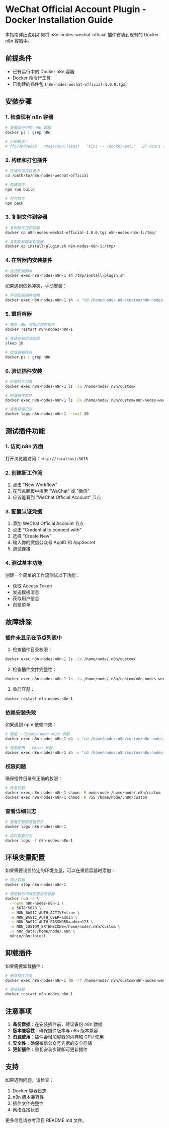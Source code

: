 # WeChat Official Account Plugin - Docker Installation Guide

本指南详细说明如何将 n8n-nodes-wechat-official 插件安装到现有的 Docker n8n 容器中。

## 前提条件

- 已有运行中的 Docker n8n 容器
- Docker 命令行工具
- 已构建的插件包 (`n8n-nodes-wechat-official-1.0.0.tgz`)

## 安装步骤

### 1. 检查现有 n8n 容器

```bash
# 查看运行中的 n8n 容器
docker ps | grep n8n

# 示例输出：
# ff673bd4e3eb   n8nio/n8n:latest   "tini -- /docker-ent…"   27 hours ago   Up 26 minutes   0.0.0.0:5678->5678/tcp   n8n-nodes-n8n-1
```

### 2. 构建和打包插件

```bash
# 在插件项目目录中
cd /path/to/n8n-nodes-wechat-official

# 构建插件
npm run build

# 打包插件
npm pack
```

### 3. 复制文件到容器

```bash
# 复制插件包到容器
docker cp n8n-nodes-wechat-official-1.0.0.tgz n8n-nodes-n8n-1:/tmp/

# 复制安装脚本到容器
docker cp install-plugin.sh n8n-nodes-n8n-1:/tmp/
```

### 4. 在容器内安装插件

```bash
# 执行安装脚本
docker exec n8n-nodes-n8n-1 sh /tmp/install-plugin.sh
```

如果遇到依赖冲突，手动安装：

```bash
# 手动安装插件依赖
docker exec n8n-nodes-n8n-1 sh -c "cd /home/node/.n8n/custom/n8n-nodes-wechat-official && npm install --production --legacy-peer-deps"
```

### 5. 重启容器

```bash
# 重启 n8n 容器以加载插件
docker restart n8n-nodes-n8n-1

# 等待容器启动完成
sleep 10

# 检查容器状态
docker ps | grep n8n
```

### 6. 验证插件安装

```bash
# 检查插件目录
docker exec n8n-nodes-n8n-1 ls -la /home/node/.n8n/custom/

# 检查插件文件
docker exec n8n-nodes-n8n-1 ls -la /home/node/.n8n/custom/n8n-nodes-wechat-official/

# 查看容器日志
docker logs n8n-nodes-n8n-1 --tail 20
```

## 测试插件功能

### 1. 访问 n8n 界面

打开浏览器访问：`http://localhost:5678`

### 2. 创建新工作流

1. 点击 "New Workflow"
2. 在节点面板中搜索 "WeChat" 或 "微信"
3. 应该能看到 "WeChat Official Account" 节点

### 3. 配置认证凭据

1. 添加 WeChat Official Account 节点
2. 点击 "Credential to connect with"
3. 选择 "Create New"
4. 输入你的微信公众号 AppID 和 AppSecret
5. 测试连接

### 4. 测试基本功能

创建一个简单的工作流测试以下功能：
- 获取 Access Token
- 发送模板消息
- 获取用户信息
- 创建菜单

## 故障排除

### 插件未显示在节点列表中

1. 检查插件目录权限：
```bash
docker exec n8n-nodes-n8n-1 ls -la /home/node/.n8n/custom/
```

2. 检查插件文件完整性：
```bash
docker exec n8n-nodes-n8n-1 ls -la /home/node/.n8n/custom/n8n-nodes-wechat-official/dist/
```

3. 重启容器：
```bash
docker restart n8n-nodes-n8n-1
```

### 依赖安装失败

如果遇到 npm 依赖冲突：

```bash
# 使用 --legacy-peer-deps 参数
docker exec n8n-nodes-n8n-1 sh -c "cd /home/node/.n8n/custom/n8n-nodes-wechat-official && npm install --legacy-peer-deps"

# 或者使用 --force 参数
docker exec n8n-nodes-n8n-1 sh -c "cd /home/node/.n8n/custom/n8n-nodes-wechat-official && npm install --force"
```

### 权限问题

确保插件目录有正确的权限：

```bash
# 修复权限
docker exec n8n-nodes-n8n-1 chown -R node:node /home/node/.n8n/custom
docker exec n8n-nodes-n8n-1 chmod -R 755 /home/node/.n8n/custom
```

### 查看详细日志

```bash
# 查看完整的容器日志
docker logs n8n-nodes-n8n-1

# 实时查看日志
docker logs -f n8n-nodes-n8n-1
```

## 环境变量配置

如果需要设置特定的环境变量，可以在重启容器时添加：

```bash
# 停止容器
docker stop n8n-nodes-n8n-1

# 使用新的环境变量启动容器
docker run -d \
  --name n8n-nodes-n8n-1 \
  -p 5678:5678 \
  -e N8N_BASIC_AUTH_ACTIVE=true \
  -e N8N_BASIC_AUTH_USER=admin \
  -e N8N_BASIC_AUTH_PASSWORD=admin123 \
  -e N8N_CUSTOM_EXTENSIONS=/home/node/.n8n/custom \
  -v n8n_data:/home/node/.n8n \
  n8nio/n8n:latest
```

## 卸载插件

如果需要卸载插件：

```bash
# 删除插件目录
docker exec n8n-nodes-n8n-1 rm -rf /home/node/.n8n/custom/n8n-nodes-wechat-official

# 重启容器
docker restart n8n-nodes-n8n-1
```

## 注意事项

1. **备份数据**：在安装插件前，建议备份 n8n 数据
2. **版本兼容性**：确保插件版本与 n8n 版本兼容
3. **资源使用**：插件会增加容器的内存和 CPU 使用
4. **安全性**：确保微信公众号凭据的安全存储
5. **更新插件**：重复安装步骤即可更新插件

## 支持

如果遇到问题，请检查：
1. Docker 容器日志
2. n8n 版本兼容性
3. 插件文件完整性
4. 网络连接状态

更多信息请参考项目 README.md 文件。